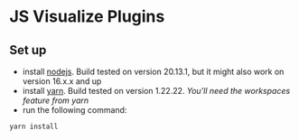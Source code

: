 # JS Visualize Plugins

## Set up
- install [nodejs](https://nodejs.org). Build tested on version 20.13.1, but it might also work on version 16.x.x and up
- install [yarn](https://yarnpkg.com/getting-started/install). Build tested on version 1.22.22. _You'll need the workspaces feature from yarn_
- run the following command:
```shell script
yarn install
``` 

